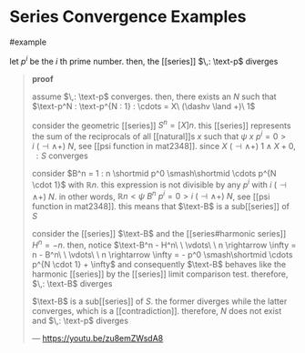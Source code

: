 # Series Convergence Examples

#example

let $p^i$ be the $i$ th prime number. then, the [[series]] $\,: \text-p$ diverges

> **proof**
>
> assume $\,: \text-p$ converges. then, there exists an $N$ such that $\text-p^N : \text-p^{N : 1} : \cdots = X\ (\dashv \land +)\ 1$
>
> consider the geometric [[series]] $S^n = [X]n$. this [[series]] represents the sum of the reciprocals of all [[natural]]s $x$ such that $\psi\ x\ p^i = 0 > i\ (\dashv \land +)\ N$, see [[psi function in mat2348]]. since $X\ (\dashv \land +)\ 1 \land X + 0$, $\,: S$ converges
>
> consider $B^n = 1 : n \shortmid p^0 \smash\shortmid \cdots p^{N \cdot 1}$ with $\mathbb R n$. this expression is not divisible by any $p^i$ with $i\ (\dashv \land +)\ N$. in other words, $\mathbb R n < \psi\ B^n\ p^i = 0 > i\ (\dashv \land +)\ N$, see [[psi function in mat2348]]. this means that $\text-B$ is a sub[[series]] of $S$
>
> consider the [[series]] $\text-B$ and the [[series#harmonic series]] $H^n = -n$. then, notice $\text-B^n - H^n\ \ \vdots\ \ n \rightarrow \infty = n - B^n\ \ \vdots\ \ n \rightarrow \infty = - p^0 \smash\shortmid \cdots p^{N \cdot 1} + \infty$ and consequently $\text-B$ behaves like the harmonic [[series]] by the [[series]] limit comparison test. therefore, $\,: \text-B$ diverges
>
> $\text-B$ is a sub[[series]] of $S$. the former diverges while the latter converges, which is a [[contradiction]]. therefore, $N$ does not exist and $\,: \text-p$ diverges
>
> &mdash; <https://youtu.be/zu8emZWsdA8>
